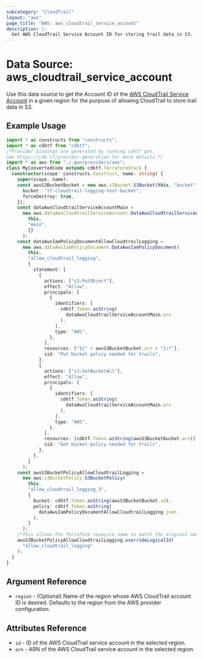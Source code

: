 ```yaml
---
subcategory: "CloudTrail"
layout: "aws"
page_title: "AWS: aws_cloudtrail_service_account"
description: |-
  Get AWS CloudTrail Service Account ID for storing trail data in S3.
---
```


# Data Source: aws_cloudtrail_service_account

Use this data source to get the Account ID of the [AWS CloudTrail Service Account](http://docs.aws.amazon.com/awscloudtrail/latest/userguide/cloudtrail-supported-regions.html)
in a given region for the purpose of allowing CloudTrail to store trail data in S3.

## Example Usage

```typescript
import * as constructs from "constructs";
import * as cdktf from "cdktf";
/*Provider bindings are generated by running cdktf get.
See https://cdk.tf/provider-generation for more details.*/
import * as aws from "./.gen/providers/aws";
class MyConvertedCode extends cdktf.TerraformStack {
  constructor(scope: constructs.Construct, name: string) {
    super(scope, name);
    const awsS3BucketBucket = new aws.s3Bucket.S3Bucket(this, "bucket", {
      bucket: "tf-cloudtrail-logging-test-bucket",
      forceDestroy: true,
    });
    const dataAwsCloudtrailServiceAccountMain =
      new aws.dataAwsCloudtrailServiceAccount.DataAwsCloudtrailServiceAccount(
        this,
        "main",
        {}
      );
    const dataAwsIamPolicyDocumentAllowCloudtrailLogging =
      new aws.dataAwsIamPolicyDocument.DataAwsIamPolicyDocument(
        this,
        "allow_cloudtrail_logging",
        {
          statement: [
            {
              actions: ["s3:PutObject"],
              effect: "Allow",
              principals: [
                {
                  identifiers: [
                    cdktf.Token.asString(
                      dataAwsCloudtrailServiceAccountMain.arn
                    ),
                  ],
                  type: "AWS",
                },
              ],
              resources: ["${" + awsS3BucketBucket.arn + "}/*"],
              sid: "Put bucket policy needed for trails",
            },
            {
              actions: ["s3:GetBucketAcl"],
              effect: "Allow",
              principals: [
                {
                  identifiers: [
                    cdktf.Token.asString(
                      dataAwsCloudtrailServiceAccountMain.arn
                    ),
                  ],
                  type: "AWS",
                },
              ],
              resources: [cdktf.Token.asString(awsS3BucketBucket.arn)],
              sid: "Get bucket policy needed for trails",
            },
          ],
        }
      );
    const awsS3BucketPolicyAllowCloudtrailLogging =
      new aws.s3BucketPolicy.S3BucketPolicy(
        this,
        "allow_cloudtrail_logging_3",
        {
          bucket: cdktf.Token.asString(awsS3BucketBucket.id),
          policy: cdktf.Token.asString(
            dataAwsIamPolicyDocumentAllowCloudtrailLogging.json
          ),
        }
      );
    /*This allows the Terraform resource name to match the original name. You can remove the call if you don't need them to match.*/
    awsS3BucketPolicyAllowCloudtrailLogging.overrideLogicalId(
      "allow_cloudtrail_logging"
    );
  }
}

```

## Argument Reference

* `region` - (Optional) Name of the region whose AWS CloudTrail account ID is desired.
Defaults to the region from the AWS provider configuration.

## Attributes Reference

* `id` - ID of the AWS CloudTrail service account in the selected region.
* `arn` - ARN of the AWS CloudTrail service account in the selected region.

<!-- cache-key: cdktf-0.17.0-pre.15 input-60c99c71c71cf4afcca4ed2dec4034bc63701a5b34f0ad015dd7953bdce34db3 -->